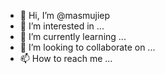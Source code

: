 - 👋 Hi, I’m @masmujiep
- 👀 I’m interested in ...
- 🌱 I’m currently learning ...
- 💞️ I’m looking to collaborate on ...
- 📫 How to reach me ...

<!---
masmujiep/masmujiep is a ✨ special ✨ repository because its `README.md` (this file) appears on your GitHub profile.
You can click the Preview link to take a look at your changes.
--->
